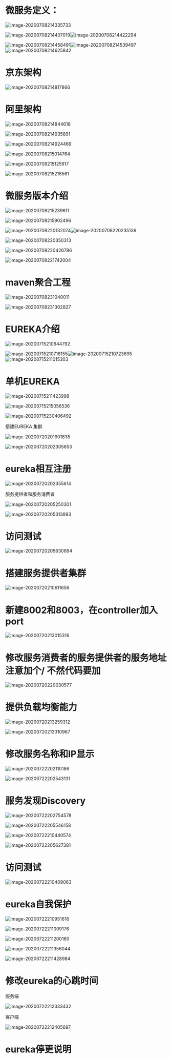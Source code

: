 # 微服务定义：

![image-20200708214335733](typora-user-images\image-20200708214335733.png)

![image-20200708214407019](typora-user-images\image-20200708214407019.png)![image-20200708214422294](typora-user-images\image-20200708214422294.png)

![image-20200708214458491](typora-user-images\image-20200708214458491.png)![image-20200708214539497](typora-user-images\image-20200708214539497.png)![image-20200708214625842](typora-user-images\image-20200708214625842.png)





# 京东架构

![image-20200708214817866](typora-user-images\image-20200708214817866.png)



# 阿里架构

![image-20200708214844618](typora-user-images\image-20200708214844618.png)



![image-20200708214935891](typora-user-images\image-20200708214935891.png)

![image-20200708214924469](typora-user-images\image-20200708214924469.png)





![image-20200708215014764](typora-user-images\image-20200708215014764.png)

![image-20200708215125917](typora-user-images\image-20200708215125917.png)



![image-20200708215218561](typora-user-images\image-20200708215218561.png)







# 微服务版本介绍





![image-20200708215239611](typora-user-images\image-20200708215239611.png)



![image-20200708215902496](typora-user-images\image-20200708215902496.png) 

![image-20200708220132074](typora-user-images\image-20200708220132074.png)![image-20200708220235139](typora-user-images\image-20200708220235139.png)

![image-20200708220350313](typora-user-images\image-20200708220350313.png)

![image-20200708220426786](typora-user-images\image-20200708220426786.png) 

![image-20200708221742004](typora-user-images\image-20200708221742004.png) 





# maven聚合工程

![image-20200708231040011](typora-user-images\image-20200708231040011.png)



![image-20200708231302827](typora-user-images\image-20200708231302827.png)





# EUREKA介绍

![image-20200715210644792](typora-user-images\image-20200715210644792.png)

![image-20200715210716155](typora-user-images\image-20200715210716155.png)![image-20200715210723695](typora-user-images\image-20200715210723695.png)![image-20200715211015303](typora-user-images\image-20200715211015303.png)



# 单机EUREKA

![image-20200715211423998](typora-user-images\image-20200715211423998.png)





![image-20200715215056536](typora-user-images\image-20200715215056536.png)

 

![image-20200715230406492](typora-user-images\image-20200715230406492.png)





搭建EUREKA 集群

![image-20200720201901835](typora-user-images\image-20200720201901835.png)



![image-20200720202305653](typora-user-images\image-20200720202305653.png)

# eureka相互注册

![image-20200720202355614](typora-user-images\image-20200720202355614.png)

服务提供者和服务消费者

![image-20200720205250301](typora-user-images\image-20200720205250301.png)

![image-20200720205313893](typora-user-images\image-20200720205313893.png)

# 访问测试

![image-20200720205630894](typora-user-images\image-20200720205630894.png)



# 搭建服务提供者集群



![image-20200720210611656](typora-user-images\image-20200720210611656.png)

# 新建8002和8003，在controller加入port

![image-20200720213015316](typora-user-images\image-20200720213015316.png)

# 修改服务消费者的服务提供者的服务地址 注意加个/  不然代码要加

![image-20200720220030577](typora-user-images\image-20200720220030577.png)



# 提供负载均衡能力

![image-20200720213259312](typora-user-images\image-20200720213259312.png)

![image-20200720213310967](typora-user-images\image-20200720213310967.png)

# 修改服务名称和IP显示

![image-20200722202110186](typora-user-images\image-20200722202110186.png)

![image-20200722202543131](typora-user-images\image-20200722202543131.png)

# 服务发现Discovery

![image-20200722202754578](typora-user-images\image-20200722202754578.png)



![image-20200722205546158](typora-user-images\image-20200722205546158.png)

![image-20200722210440574](typora-user-images\image-20200722210440574.png)

![image-20200722205627381](typora-user-images\image-20200722205627381.png)

# 访问测试

![image-20200722210409063](typora-user-images\image-20200722210409063.png)





# eureka自我保护

![image-20200722210951616](typora-user-images\image-20200722210951616.png)

![image-20200722211009176](typora-user-images\image-20200722211009176.png)

![image-20200722211200160](typora-user-images\image-20200722211200160.png)

![image-20200722211356044](typora-user-images\image-20200722211356044.png)

![image-20200722211428984](typora-user-images\image-20200722211428984.png)



# 修改eureka的心跳时间

服务端

![image-20200722212333432](typora-user-images\image-20200722212333432.png)

客户端

![image-20200722212405697](typora-user-images\image-20200722212405697.png)

# eureka停更说明

